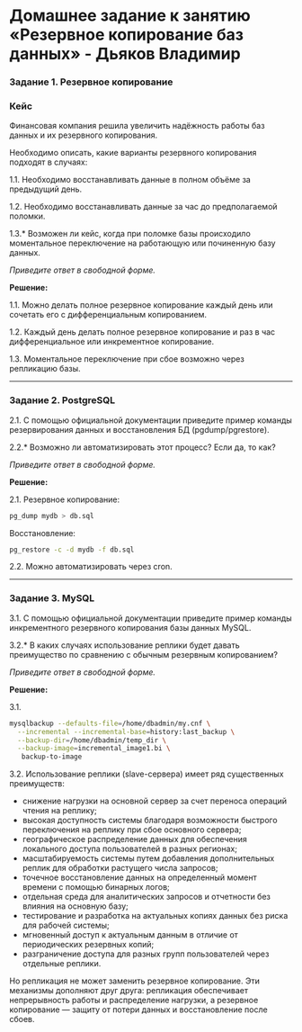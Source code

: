# Домашнее задание к занятию «Резервное копирование баз данных» - Дьяков Владимир

### Задание 1. Резервное копирование

### Кейс
Финансовая компания решила увеличить надёжность работы баз данных и их резервного копирования. 

Необходимо описать, какие варианты резервного копирования подходят в случаях: 

1.1. Необходимо восстанавливать данные в полном объёме за предыдущий день.

1.2. Необходимо восстанавливать данные за час до предполагаемой поломки.

1.3.* Возможен ли кейс, когда при поломке базы происходило моментальное переключение на работающую или починенную базу данных.

*Приведите ответ в свободной форме.*

**Решение:**

1.1. Можно делать полное резервное копирование каждый день или сочетать его с дифференциальным копированием.

1.2. Каждый день делать полное резервное копирование и раз в час дифференциальное или инкрементное копирование.

1.3. Моментальное переключение при сбое возможно через репликацию базы.

---

### Задание 2. PostgreSQL

2.1. С помощью официальной документации приведите пример команды резервирования данных и восстановления БД (pgdump/pgrestore).

2.2.* Возможно ли автоматизировать этот процесс? Если да, то как?

*Приведите ответ в свободной форме.*

**Решение:**

2.1. Резервное копирование:

```bash
pg_dump mydb > db.sql
```

Восстановление:

```bash
pg_restore -c -d mydb -f db.sql
```

2.2. Можно автоматизировать через cron.

---

### Задание 3. MySQL

3.1. С помощью официальной документации приведите пример команды инкрементного резервного копирования базы данных MySQL. 

3.2.* В каких случаях использование реплики будет давать преимущество по сравнению с обычным резервным копированием?

*Приведите ответ в свободной форме.*

**Решение:**

3.1.
```bash
mysqlbackup --defaults-file=/home/dbadmin/my.cnf \
  --incremental --incremental-base=history:last_backup \
  --backup-dir=/home/dbadmin/temp_dir \
  --backup-image=incremental_image1.bi \
   backup-to-image
```

3.2. Использование реплики (slave-сервера) имеет ряд существенных преимуществ:
- снижение нагрузки на основной сервер за счет переноса операций чтения на реплику;
- высокая доступность системы благодаря возможности быстрого переключения на реплику при сбое основного сервера;
- географическое распределение данных для обеспечения локального доступа пользователей в разных регионах;
- масштабируемость системы путем добавления дополнительных реплик для обработки растущего числа запросов;
- точечное восстановление данных на определенный момент времени с помощью бинарных логов;
- отдельная среда для аналитических запросов и отчетности без влияния на основную базу;
- тестирование и разработка на актуальных копиях данных без риска для рабочей системы;
- мгновенный доступ к актуальным данным в отличие от периодических резервных копий;
- разграничение доступа для разных групп пользователей через отдельные реплики.

Но репликация не может заменить резервное копирование. Эти механизмы дополняют друг друга: репликация обеспечивает непрерывность работы и распределение нагрузки, а резервное копирование — защиту от потери данных и восстановление после сбоев.